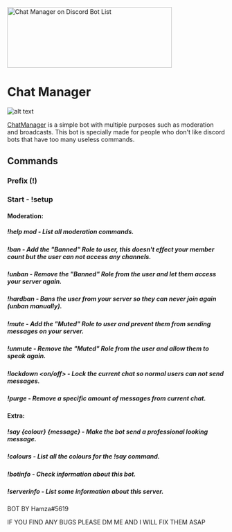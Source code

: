 <a href="https://discordbotlist.com/bots/551152674507063326">
	<img 
		width="380" 
		height="140" 
		src="https://discordbotlist.com/bots/551152674507063326/widget" 
		alt="Chat Manager on Discord Bot List">
</a>

Chat Manager 
======================== 

![alt text](https://cdn.discordapp.com/attachments/538423535169962014/551414712667996191/b126d17acb5a1b43f6012dd190a88c06.png "Chat Manger")




[ChatManager](https://discordapp.com/oauth2/authorize?client_id=551152674507063326&scope=bot&permissions=8) is a simple bot with multiple purposes such as moderation and broadcasts. This bot is specially made for people who don't like discord bots that have too many useless commands.

Commands
-------------------
### Prefix (!)
 
### Start - !setup

#### Moderation:
##### !help mod - List all moderation commands.
##### !ban - Add the "Banned" Role to user, this doesn't effect your member count but the user can not access any channels.
##### !unban - Remove the "Banned" Role from the user and let them access your server again.
##### !hardban - Bans the user from your server so they can never join again (unban manually).
##### !mute - Add the "Muted" Role to user and prevent them from sending messages on your server.
##### !unmute - Remove the "Muted" Role from the user and allow them to speak again.
##### !lockdown <on/off> - Lock the current chat so normal users can not send messages.
##### !purge - Remove a specific amount of messages from current chat.

#### Extra:
##### !say {colour} {message} - Make the bot send a professional looking message.
##### !colours - List all the colours for the !say command.
##### !botinfo - Check information about this bot.
##### !serverinfo - List some information about this server.




BOT BY Hamza#5619

IF YOU FIND ANY BUGS PLEASE DM ME AND I WILL FIX THEM ASAP
